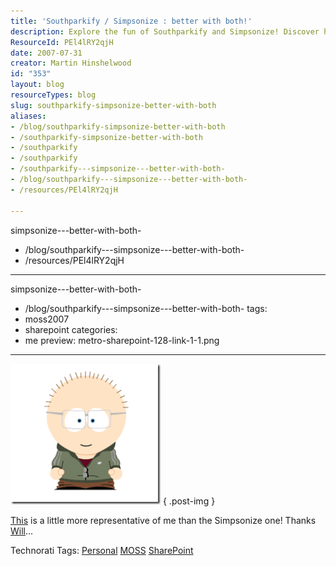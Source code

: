 ```yaml
---
title: 'Southparkify / Simpsonize : better with both!'
description: Explore the fun of Southparkify and Simpsonize! Discover how combining these two can create a unique representation of yourself. Join the creative journey!
ResourceId: PEl4lRY2qjH
date: 2007-07-31
creator: Martin Hinshelwood
id: "353"
layout: blog
resourceTypes: blog
slug: southparkify-simpsonize-better-with-both
aliases:
- /blog/southparkify-simpsonize-better-with-both
- /southparkify-simpsonize-better-with-both
- /southparkify
- /southparkify
- /southparkify---simpsonize---better-with-both-
- /blog/southparkify---simpsonize---better-with-both-
- /resources/PEl4lRY2qjH

---
```

simpsonize---better-with-both-
- /blog/southparkify---simpsonize---better-with-both-
- /resources/PEl4lRY2qjH

---
simpsonize---better-with-both-
- /blog/southparkify---simpsonize---better-with-both-
tags:
- moss2007
- sharepoint
categories:
- me
preview: metro-sharepoint-128-link-1-1.png

---
[![image](images/SouthparkifySimposonizebetterwithboth_DA8A-image_thumb-2-2.png)](http://blog.hinshelwood.com/files/2011/05/GWB-WindowsLiveWriter-SouthparkifySimposonizebetterwithboth_DA8A-image.png)
{ .post-img }

[This](http://www.sp-studio.de/) is a little more representative of me than the Simpsonize one! Thanks [Will](http://geekswithblogs.net/MOSSParadox/archive/2007/07/30/Simpsonize-Me-Bah.aspx "Southparkify / Simposonize : better with both!")...

Technorati Tags: [Personal](http://technorati.com/tags/Personal) [MOSS](http://technorati.com/tags/MOSS) [SharePoint](http://technorati.com/tags/SharePoint)
